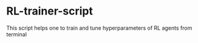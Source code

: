 # RL-trainer-script
This script helps one to train and tune hyperparameters of RL agents from terminal
